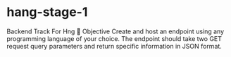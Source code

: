 # hang-stage-1
Backend Track For Hng 
:dart: Objective
Create and host an endpoint using any programming language of your choice.
The endpoint should take two GET request query parameters and return specific information in JSON format.